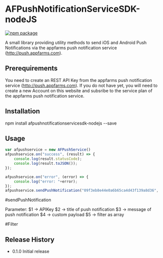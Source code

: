 AFPushNotificationServiceSDK-nodeJS
=========

[![npm package](https://nodei.co/npm/afpushnotificationservicesdk-nodejs.png?downloads=true&downloadRank=true&stars=true)](https://www.npmjs.com/package/afpushnotificationservicesdk-nodejs)

A small library providing utility methods to send iOS and Android Push Notifications via the appfarms push notification service (http://push.appfarms.com).

## Prerequirements
You need to create an REST API Key from the appfarms push notification service (http://push.appfarms.com). If you do not have yet, you will
need to create a new Account on this website and subsribe to the service plan of the appfarms push notification service.

## Installation

  npm install afpushnotificationservicesdk-nodejs --save

## Usage
```javascript
var afpushservice = new AFPushService()
afpushservice.on("success", (result) => {
    console.log(result.statusCode);
    console.log(result.toJSON());
});

afpushservice.on("error", (error) => {
    console.log("error: "+error);
});
afpushservice.sendPushNotification("09f3eb8e44e0a6b65ca4d43f139a8d36", "Noch ein Test", "Neue Nachricht", {}, null);
```

#sendPushNotification

Parameter:
$1 -> APIKey
$2 -> title of push notification
$3 -> message of push notification
$4 -> custom payload
$5 -> filter as array

#Filter



## Release History

* 0.1.0 Initial release